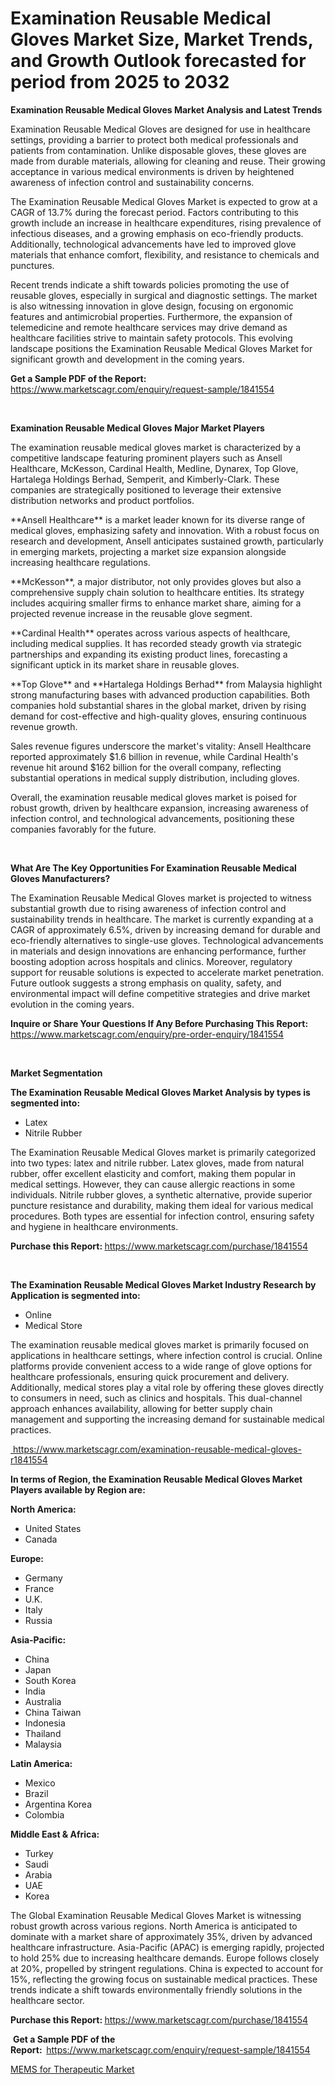 <p><h1>Examination Reusable Medical Gloves Market Size, Market Trends, and Growth Outlook forecasted for period from 2025 to 2032</h1></p><p><strong>Examination Reusable Medical Gloves Market Analysis and Latest Trends</strong></p>
<p><p>Examination Reusable Medical Gloves are designed for use in healthcare settings, providing a barrier to protect both medical professionals and patients from contamination. Unlike disposable gloves, these gloves are made from durable materials, allowing for cleaning and reuse. Their growing acceptance in various medical environments is driven by heightened awareness of infection control and sustainability concerns.</p><p>The Examination Reusable Medical Gloves Market is expected to grow at a CAGR of 13.7% during the forecast period. Factors contributing to this growth include an increase in healthcare expenditures, rising prevalence of infectious diseases, and a growing emphasis on eco-friendly products. Additionally, technological advancements have led to improved glove materials that enhance comfort, flexibility, and resistance to chemicals and punctures.</p><p>Recent trends indicate a shift towards policies promoting the use of reusable gloves, especially in surgical and diagnostic settings. The market is also witnessing innovation in glove design, focusing on ergonomic features and antimicrobial properties. Furthermore, the expansion of telemedicine and remote healthcare services may drive demand as healthcare facilities strive to maintain safety protocols. This evolving landscape positions the Examination Reusable Medical Gloves Market for significant growth and development in the coming years.</p></p>
<p><strong>Get a Sample PDF of the Report:&nbsp;</strong> <a href="https://www.marketscagr.com/enquiry/request-sample/1841554?utm_campaign=2625&utm_medium=2&utm_source=Github&utm_content=ia&utm_term=05032025&utm_id=examination-reusable-medical-gloves">https://www.marketscagr.com/enquiry/request-sample/1841554</a></p>
<p>&nbsp;</p>
<p><strong>Examination Reusable Medical Gloves Major Market Players</strong></p>
<p><p>The examination reusable medical gloves market is characterized by a competitive landscape featuring prominent players such as Ansell Healthcare, McKesson, Cardinal Health, Medline, Dynarex, Top Glove, Hartalega Holdings Berhad, Semperit, and Kimberly-Clark. These companies are strategically positioned to leverage their extensive distribution networks and product portfolios.</p><p>**Ansell Healthcare** is a market leader known for its diverse range of medical gloves, emphasizing safety and innovation. With a robust focus on research and development, Ansell anticipates sustained growth, particularly in emerging markets, projecting a market size expansion alongside increasing healthcare regulations.</p><p>**McKesson**, a major distributor, not only provides gloves but also a comprehensive supply chain solution to healthcare entities. Its strategy includes acquiring smaller firms to enhance market share, aiming for a projected revenue increase in the reusable glove segment.</p><p>**Cardinal Health** operates across various aspects of healthcare, including medical supplies. It has recorded steady growth via strategic partnerships and expanding its existing product lines, forecasting a significant uptick in its market share in reusable gloves.</p><p>**Top Glove** and **Hartalega Holdings Berhad** from Malaysia highlight strong manufacturing bases with advanced production capabilities. Both companies hold substantial shares in the global market, driven by rising demand for cost-effective and high-quality gloves, ensuring continuous revenue growth.</p><p>Sales revenue figures underscore the market's vitality: Ansell Healthcare reported approximately $1.6 billion in revenue, while Cardinal Health's revenue hit around $162 billion for the overall company, reflecting substantial operations in medical supply distribution, including gloves.</p><p>Overall, the examination reusable medical gloves market is poised for robust growth, driven by healthcare expansion, increasing awareness of infection control, and technological advancements, positioning these companies favorably for the future.</p></p>
<p>&nbsp;</p>
<p><strong>What Are The Key Opportunities For Examination Reusable Medical Gloves Manufacturers?</strong></p>
<p><p>The Examination Reusable Medical Gloves market is projected to witness substantial growth due to rising awareness of infection control and sustainability trends in healthcare. The market is currently expanding at a CAGR of approximately 6.5%, driven by increasing demand for durable and eco-friendly alternatives to single-use gloves. Technological advancements in materials and design innovations are enhancing performance, further boosting adoption across hospitals and clinics. Moreover, regulatory support for reusable solutions is expected to accelerate market penetration. Future outlook suggests a strong emphasis on quality, safety, and environmental impact will define competitive strategies and drive market evolution in the coming years.</p></p>
<p><strong>Inquire or Share Your Questions If Any Before Purchasing This Report:</strong> <a href="https://www.marketscagr.com/enquiry/pre-order-enquiry/1841554?utm_campaign=2625&utm_medium=2&utm_source=Github&utm_content=ia&utm_term=05032025&utm_id=examination-reusable-medical-gloves">https://www.marketscagr.com/enquiry/pre-order-enquiry/1841554</a></p>
<p>&nbsp;</p>
<p><strong>Market Segmentation</strong></p>
<p><strong>The Examination Reusable Medical Gloves Market Analysis by types is segmented into:</strong></p>
<p><ul><li>Latex</li><li>Nitrile Rubber</li></ul></p>
<p><p>The Examination Reusable Medical Gloves market is primarily categorized into two types: latex and nitrile rubber. Latex gloves, made from natural rubber, offer excellent elasticity and comfort, making them popular in medical settings. However, they can cause allergic reactions in some individuals. Nitrile rubber gloves, a synthetic alternative, provide superior puncture resistance and durability, making them ideal for various medical procedures. Both types are essential for infection control, ensuring safety and hygiene in healthcare environments.</p></p>
<p><strong>Purchase this Report:&nbsp;</strong><a href="https://www.marketscagr.com/purchase/1841554?utm_campaign=2625&utm_medium=2&utm_source=Github&utm_content=ia&utm_term=05032025&utm_id=examination-reusable-medical-gloves">https://www.marketscagr.com/purchase/1841554</a></p>
<p>&nbsp;</p>
<p><strong>The Examination Reusable Medical Gloves Market Industry Research by Application is segmented into:</strong></p>
<p><ul><li>Online</li><li>Medical Store</li></ul></p>
<p><p>The examination reusable medical gloves market is primarily focused on applications in healthcare settings, where infection control is crucial. Online platforms provide convenient access to a wide range of glove options for healthcare professionals, ensuring quick procurement and delivery. Additionally, medical stores play a vital role by offering these gloves directly to consumers in need, such as clinics and hospitals. This dual-channel approach enhances availability, allowing for better supply chain management and supporting the increasing demand for sustainable medical practices.</p></p>
<p><a href="https://www.marketscagr.com/examination-reusable-medical-gloves-r1841554?utm_campaign=2625&utm_medium=2&utm_source=Github&utm_content=ia&utm_term=05032025&utm_id=examination-reusable-medical-gloves">&nbsp;https://www.marketscagr.com/examination-reusable-medical-gloves-r1841554</a></p>
<p><strong>In terms of Region, the Examination Reusable Medical Gloves Market Players available by Region are:</strong></p>
<p>
    <p> <strong> North America: </strong>
        <ul>
            <li>United States</li>
            <li>Canada</li>
        </ul>
        </p> 
    <p> <strong> Europe: </strong>
        <ul>
            <li>Germany</li>
            <li>France</li>
            <li>U.K.</li>
            <li>Italy</li>
            <li>Russia</li>
        </ul>
        </p> 
    <p> <strong> Asia-Pacific: </strong>
        <ul>
            <li>China</li>
            <li>Japan</li>
            <li>South Korea</li>
            <li>India</li>
            <li>Australia</li>
            <li>China Taiwan</li>
            <li>Indonesia</li>
            <li>Thailand</li>
            <li>Malaysia</li>
        </ul>
        </p> 
    <p> <strong> Latin America: </strong>
        <ul>
            <li>Mexico</li>
            <li>Brazil</li>
            <li>Argentina Korea</li>
            <li>Colombia</li>
        </ul>
        </p> 
    <p> <strong> Middle East & Africa: </strong>
        <ul>
            <li>Turkey</li>
            <li>Saudi</li>
            <li>Arabia</li>
            <li>UAE</li>
            <li>Korea</li>
        </ul>
    </p>
    </p>
<p><p>The Global Examination Reusable Medical Gloves Market is witnessing robust growth across various regions. North America is anticipated to dominate with a market share of approximately 35%, driven by advanced healthcare infrastructure. Asia-Pacific (APAC) is emerging rapidly, projected to hold 25% due to increasing healthcare demands. Europe follows closely at 20%, propelled by stringent regulations. China is expected to account for 15%, reflecting the growing focus on sustainable medical practices. These trends indicate a shift towards environmentally friendly solutions in the healthcare sector.</p></p>
<p><strong>Purchase this Report: </strong><a href="https://www.marketscagr.com/purchase/1841554?utm_campaign=2625&utm_medium=2&utm_source=Github&utm_content=ia&utm_term=05032025&utm_id=examination-reusable-medical-gloves">https://www.marketscagr.com/purchase/1841554</a></p>
<p>&nbsp;<strong>Get a Sample PDF of the Report:&nbsp;&nbsp;</strong><a href="https://www.marketscagr.com/enquiry/request-sample/1841554?utm_campaign=2625&utm_medium=2&utm_source=Github&utm_content=ia&utm_term=05032025&utm_id=examination-reusable-medical-gloves">https://www.marketscagr.com/enquiry/request-sample/1841554</a></p>
<p><strong></strong></p>
<p><p><a href="https://github.com/pearlinewhite4692/Market-Research-Report-List-1/blob/main/mems-for-therapeutic-market.md?utm_campaign=2625&utm_medium=2&utm_source=Github&utm_content=ia&utm_term=05032025&utm_id=examination-reusable-medical-gloves">MEMS for Therapeutic Market</a></p></p>